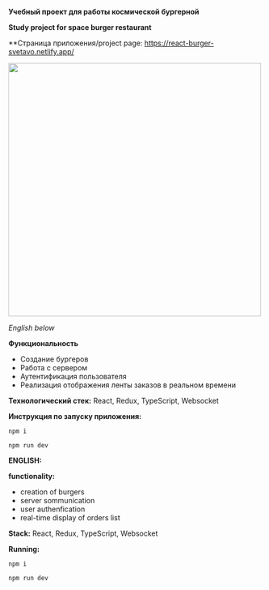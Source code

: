 **Учебный проект для работы космической бургерной**

**Study project for space burger restaurant**

**Страница приложения/project page: 
https://react-burger-svetavo.netlify.app/

<img src="https://static.tildacdn.com/tild6134-3336-4864-b066-666437373130/__2023-07-01__153116.png" width="500"/>

_English below_

**Функциональность**

- Создание бургеров
- Работа с сервером
- Аутентификация пользователя
- Реализация отображения ленты заказов в реальном времени 

**Технологический стек:**
React, Redux, TypeScript, Websocket

**Инструкция по запуску приложения:**

    npm i
   
    npm run dev


**ENGLISH:**

**functionality:**

- creation of burgers
- server sommunication
- user authenfication
- real-time display of orders list

**Stack:**
React, Redux, TypeScript, Websocket

**Running:**

    npm i
   
    npm run dev
 

